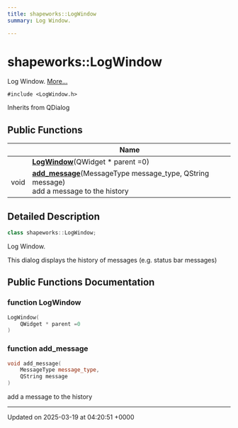 ```yaml
---
title: shapeworks::LogWindow
summary: Log Window. 

---
```


# shapeworks::LogWindow



Log Window.  [More...](#detailed-description)


`#include <LogWindow.h>`

Inherits from QDialog

## Public Functions

|                | Name           |
| -------------- | -------------- |
| | **[LogWindow](../Classes/classshapeworks_1_1LogWindow.md#function-logwindow)**(QWidget * parent =0) |
| void | **[add_message](../Classes/classshapeworks_1_1LogWindow.md#function-add-message)**(MessageType message_type, QString message)<br>add a message to the history  |

## Detailed Description

```cpp
class shapeworks::LogWindow;
```

Log Window. 

This dialog displays the history of messages (e.g. status bar messages) 

## Public Functions Documentation

### function LogWindow

```cpp
LogWindow(
    QWidget * parent =0
)
```


### function add_message

```cpp
void add_message(
    MessageType message_type,
    QString message
)
```

add a message to the history 

-------------------------------

Updated on 2025-03-19 at 04:20:51 +0000